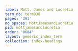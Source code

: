 ```yaml
---
label: Mott, James and Lucretia
term_no: term838
pages: '391'
no_spaces: MottJamesandLucretia
pid: mottjamesandlucretia
order: '0684'
layout: generic_index_term
collection: index-headings
---
```

